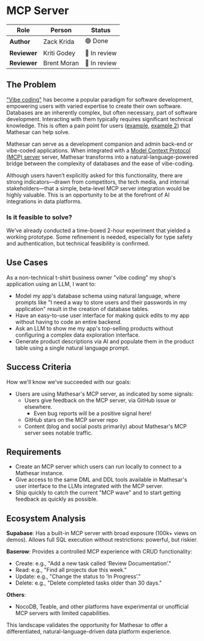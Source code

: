 # MCP Server

| **Role**     | **Person**  | **Status**     |
| ------------ | ----------- | -------------- |
| **Author**   | Zack Krida  | 🟢 Done        |
| **Reviewer** | Kriti Godey | 🔵 In review   |
| **Reviewer** | Brent Moran | 🔵 In review   |

## The Problem

["Vibe coding"](https://en.wikipedia.org/wiki/Vibe_coding) has become a popular paradigm for software development, empowering users with varied expertise to create their own software. Databases are an inherently complex, but often necessary, part of software development. Interacting with them typically requires significant technical knowledge. This is often a pain point for users ([example](https://www.reddit.com/r/vibecoding/comments/1kx72kj/how_do_you_keep_your_ai_agents_vibing_with_your/), [example 2](https://www.reddit.com/r/vibecoding/comments/1k5su89/vibe_coding_got_me_far_but_backend_almost_broke/)) that Mathesar can help solve.

Mathesar can serve as a development companion and admin back-end or vibe-coded applications. When integrated with a [Model Context Protocol (MCP) server](https://modelcontextprotocol.io/introduction) server, Mathesar transforms into a natural-language-powered bridge between the complexity of databases and the ease of vibe-coding.

Although users haven’t explicitly asked for this functionality, there are strong indicators—drawn from competitors, the tech media, and internal stakeholders—that a simple, beta-level MCP server integration would be highly valuable. This is an opportunity to be at the forefront of AI integrations in data platforms.

### Is it feasible to solve?

We’ve already conducted a time-boxed 2-hour experiment that yielded a working prototype. Some refinement is needed, especially for type safety and authentication, but technical feasibility is confirmed.

## Use Cases

As a non-technical t-shirt business owner "vibe coding" my shop's application using an LLM, I want to:

- Model my app's database schema using natural language, where prompts like "I need a way to store users and their passwords in my application" result in the creation of database tables.
- Have an easy-to-use user interface for making quick edits to my app without having to code an entire backend.
- Ask an LLM to show me my app's top-selling products without configuring a complex data exploration interface.
- Generate product descriptions via AI and populate them in the product table using a single natural language prompt.

## Success Criteria

How we'll know we've succeeded with our goals:

- Users are using Mathesar's MCP server, as indicated by some signals:
  - Users give feedback on the MCP server, via GitHub issue or elsewhere.
    - Even bug reports will be a positive signal here!
  - GitHub stars on the MCP server repo
  - Content (blog and social posts primarily) about Mathesar's MCP server sees notable traffic.

## Requirements

- Create an MCP server which users can run locally to connect to a Mathesar instance.
- Give access to the same DML and DDL tools available in Mathesar's user interface to the LLMs integrated with the MCP server.
- Ship quickly to catch the current "MCP wave" and to start getting feedback as quickly as possible.

## Ecosystem Analysis

**Supabase**: Has a built-in MCP server with broad exposure (100k+ views on demos). Allows full SQL execution without restrictions: powerful, but riskier.

**Baserow**: Provides a controlled MCP experience with CRUD functionality:

- Create: e.g., "Add a new task called ‘Review Documentation’."
- Read: e.g., "Find all projects due this week."
- Update: e.g., "Change the status to ‘In Progress’."
- Delete: e.g., "Delete completed tasks older than 30 days."

**Others**:

- NocoDB, Teable, and other platforms have experimental or unofficial MCP servers with limited capabilities.

This landscape validates the opportunity for Mathesar to offer a differentiated, natural-language-driven data platform experience.
